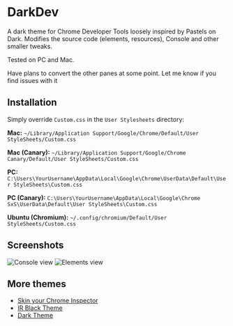# DarkDev
A dark theme for Chrome Developer Tools loosely inspired by Pastels on Dark. Modifies the source code (elements, resources), Console and other smaller tweaks.

Tested on PC and Mac.

Have plans to convert the other panes at some point.
Let me know if you find issues with it

## Installation 
Simply override `Custom.css` in the `User Stylesheets` directory:

**Mac:** `~/Library/Application Support/Google/Chrome/Default/User StyleSheets/Custom.css`

**Mac (Canary):** `~/Library/Application Support/Google/Chrome Canary/Default/User StyleSheets/Custom.css`

**PC:** `C:\Users\YourUsername\AppData\Local\Google\Chrome\UserData\Default\User StyleSheets\Custom.css`

**PC (Canary):** `C:\Users\YourUsername\AppData\Local\Google\Chrome SxS\UserData\Default\User StyleSheets\Custom.css`

**Ubuntu (Chromium):** `~/.config/chromium/Default/User StyleSheets/Custom.css`

## Screenshots

![Console view](https://raw.github.com/simonsmith/DarkDev/master/img/console.jpg)
![Elements view](https://raw.github.com/simonsmith/DarkDev/master/img/elements.jpg)

## More themes

* [Skin your Chrome Inspector](http://darcyclarke.me/design/skin-your-chrome-inspector/)
* [IR Black Theme](https://gist.github.com/1150520)
* [Dark Theme](http://www.learnaholic.me/2012/04/01/the-dark-theme-for-chrome-dev-tools/)

